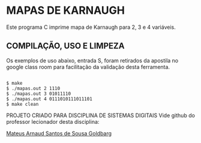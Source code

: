 # MAPAS DE KARNAUGH

Este programa C imprime mapa de Karnaugh
para 2, 3 e 4 variáveis.

## COMPILAÇÃO, USO E LIMPEZA

Os exemplos de uso abaixo, 
entrada S, foram retirados
da apostila no google class room
para facilitação da validação desta
ferramenta.

```

$ make
$ ./mapas.out 2 1110
$ ./mapas.out 3 01011110
$ ./mapas.out 4 0111010111011101
$ make clean

```

<p>
PROJETO CRIADO PARA DISCIPLINA DE SISTEMAS DIGITAIS
Vide github do professor lecionador desta disciplina:
</p>

<a href="https://github.com/mateusArnaudGoldbarg">
Mateus Arnaud Santos de Sousa Goldbarg
</a>


